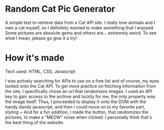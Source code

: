 # Random Cat Pic Generator
A simple test to retrieve data from a Cat API site. I really love animals and I own a cat myself, so I definitely wanted to make something that I enjoyed. Some pictures are absolute gems and others are... extremely weird. To see what I mean, please go give it a try!

# How it's made
Tech used: HTML, CSS, Javascript

I was actively searching for APIs to use on a free list and of course, my eyes locked onto the Cat API. To get more practice on fetching information from the site, I specifically chose an url that randomizes images. I used an API key to gain access to the archive and luckily for me, the only property was the image itself. Thus, I proceeded to display it onto the DOM with the handy dandy javascript, and then I could move on to my favorite part, styling ~ And for a fun addition, I made the button, that randomizes the pictures, to make a "MEOW" noise when clicked. I personally think that's the best thing of the website. 
